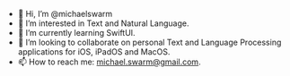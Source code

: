 - 👋 Hi, I’m @michaelswarm
- 👀 I’m interested in Text and Natural Language. 
- 🌱 I’m currently learning SwiftUI. 
- 💞️ I’m looking to collaborate on personal Text and Language Processing applications for iOS, iPadOS and MacOS. 
- 📫 How to reach me: michael.swarm@gmail.com. 

<!---
michaelswarm/michaelswarm is a ✨ special ✨ repository because its `README.md` (this file) appears on your GitHub profile.
You can click the Preview link to take a look at your changes.
--->
